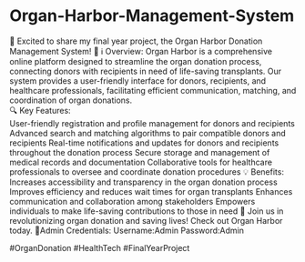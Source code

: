 # Organ-Harbor-Management-System
🌟 Excited to share my final year project, the Organ Harbor Donation Management System! 
🌟  ℹ️ Overview: 
Organ Harbor is a comprehensive online platform designed to streamline the organ donation process, connecting donors with recipients in need of life-saving transplants. 
Our system provides a user-friendly interface for donors, recipients, and healthcare professionals, facilitating efficient communication, matching, and coordination of organ donations.  
🔍 Key Features:  
User-friendly registration and profile management for donors and recipients Advanced search and matching algorithms to pair compatible donors and recipients Real-time notifications and updates for donors and recipients throughout the donation process Secure storage and management of medical records and documentation Collaborative tools for healthcare professionals to oversee and coordinate donation procedures 
💡 Benefits:  
Increases accessibility and transparency in the organ donation process Improves efficiency and reduces wait times for organ transplants Enhances communication and collaboration among stakeholders Empowers individuals to make life-saving contributions to those in need 
🚀 Join us in revolutionizing organ donation and saving lives! Check out Organ Harbor today.
🔰Admin Credentials:
Username:Admin
Password:Admin

#OrganDonation #HealthTech #FinalYearProject

